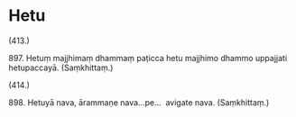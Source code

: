 # Hetu

(413.)

897\. Hetuṃ majjhimaṃ dhammaṃ paṭicca hetu majjhimo dhammo uppajjati hetupaccayā. (Saṃkhittaṃ.)

(414.)

898\. Hetuyā nava, ārammaṇe nava…pe…  avigate nava. (Saṃkhittaṃ.)
